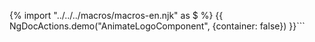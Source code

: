 {% import "../../../macros/macros-en.njk" as $ %}
{{ NgDocActions.demo("AnimateLogoComponent", {container: false}) }}```
